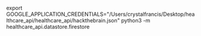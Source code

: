 export GOOGLE_APPLICATION_CREDENTIALS="/Users/crystalfrancis/Desktop/healthcare_api/healthcare_api/hackthebrain.json"
python3 -m healthcare_api.datastore.firestore